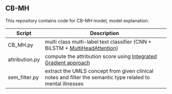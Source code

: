 ## CB-MH

This repository contains code for CB-MH model, model explanation.

|Script|Description|
| ------------- | ------------- |
| CB_MH.py | multi class multi-label text classifier (CNN + BiLSTM + [MultiHeadAttention](https://arxiv.org/abs/1706.03762)) |
| attribution.py | compute the attribution score using [Integrated Gradient approach](https://arxiv.org/abs/1703.01365)|
| sem_filter.py | extract the UMLS concept from given clinical notes and filter the semantic type related to mental illnesses |
